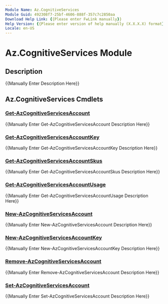 ```yaml
---
Module Name: Az.CognitiveServices
Module Guid: 492308f7-25bf-4606-888f-357c7c2850aa
Download Help Link: {{Please enter FwLink manually}}
Help Version: {{Please enter version of help manually (X.X.X.X) format}}
Locale: en-US
---
```


# Az.CognitiveServices Module
## Description
{{Manually Enter Description Here}}

## Az.CognitiveServices Cmdlets
### [Get-AzCognitiveServicesAccount](Get-AzCognitiveServicesAccount.md)
{{Manually Enter Get-AzCognitiveServicesAccount Description Here}}

### [Get-AzCognitiveServicesAccountKey](Get-AzCognitiveServicesAccountKey.md)
{{Manually Enter Get-AzCognitiveServicesAccountKey Description Here}}

### [Get-AzCognitiveServicesAccountSkus](Get-AzCognitiveServicesAccountSkus.md)
{{Manually Enter Get-AzCognitiveServicesAccountSkus Description Here}}

### [Get-AzCognitiveServicesAccountUsage](Get-AzCognitiveServicesAccountUsage.md)
{{Manually Enter Get-AzCognitiveServicesAccountUsage Description Here}}

### [New-AzCognitiveServicesAccount](New-AzCognitiveServicesAccount.md)
{{Manually Enter New-AzCognitiveServicesAccount Description Here}}

### [New-AzCognitiveServicesAccountKey](New-AzCognitiveServicesAccountKey.md)
{{Manually Enter New-AzCognitiveServicesAccountKey Description Here}}

### [Remove-AzCognitiveServicesAccount](Remove-AzCognitiveServicesAccount.md)
{{Manually Enter Remove-AzCognitiveServicesAccount Description Here}}

### [Set-AzCognitiveServicesAccount](Set-AzCognitiveServicesAccount.md)
{{Manually Enter Set-AzCognitiveServicesAccount Description Here}}

